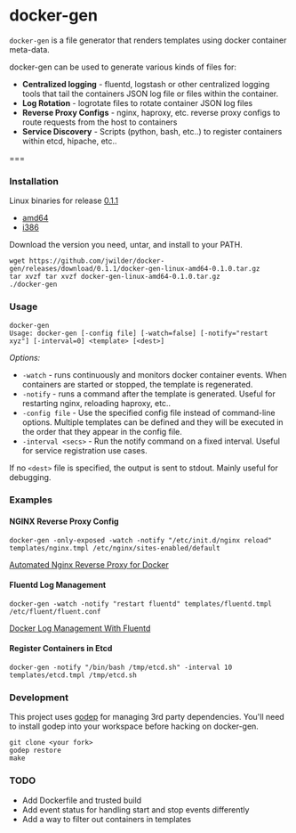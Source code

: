 docker-gen
=====

`docker-gen` is a file generator that renders templates using docker container meta-data.

docker-gen can be used to generate various kinds of files for:

 * **Centralized logging** - fluentd, logstash or other centralized logging tools that tail the containers JSON log file or files within the container.
 * **Log Rotation** - logrotate files to rotate container JSON log files
 * **Reverse Proxy Configs** - nginx, haproxy, etc. reverse proxy configs to route requests from the host to containers
 * **Service Discovery** - Scripts (python, bash, etc..) to register containers within etcd, hipache, etc..

===

### Installation

Linux binaries for release [0.1.1](https://github.com/jwilder/docker-gen/releases)

* [amd64](https://github.com/jwilder/docker-gen/releases/download/0.1.1/docker-gen-linux-amd64-0.1.1.tar.gz)
* [i386](https://github.com/jwilder/docker-gen/releases/download/0.1.1/docker-gen-linux-i386-0.1.1.tar.gz)

Download the version you need, untar, and install to your PATH.

```
wget https://github.com/jwilder/docker-gen/releases/download/0.1.1/docker-gen-linux-amd64-0.1.0.tar.gz
tar xvzf tar xvzf docker-gen-linux-amd64-0.1.0.tar.gz
./docker-gen
```

### Usage
```
docker-gen
Usage: docker-gen [-config file] [-watch=false] [-notify="restart xyz"] [-interval=0] <template> [<dest>]
```

*Options:*
* `-watch` - runs continuously and monitors docker container events.  When containers are started
or stopped, the template is regenerated.
* `-notify` - runs a command after the template is generated.  Useful for restarting nginx, reloading
haproxy, etc..
* `-config file` - Use the specified config file instead of command-line options.  Multiple templates can be defined and they will be executed in the order that they appear in the config file.
* `-interval <secs>` - Run the notify command on a fixed interval.  Useful for service registration use cases.

If no `<dest>` file is specified, the output is sent to stdout.  Mainly useful for debugging.


### Examples

#### NGINX Reverse Proxy Config

```
docker-gen -only-exposed -watch -notify "/etc/init.d/nginx reload" templates/nginx.tmpl /etc/nginx/sites-enabled/default
```

[Automated Nginx Reverse Proxy for Docker](http://jasonwilder.com/blog/2014/03/25/automated-nginx-reverse-proxy-for-docker/)

#### Fluentd Log Management

```
docker-gen -watch -notify "restart fluentd" templates/fluentd.tmpl /etc/fluent/fluent.conf
```

[Docker Log Management With Fluentd](http://jasonwilder.com/blog/2014/03/17/docker-log-management-using-fluentd/)

#### Register Containers in Etcd

```
docker-gen -notify "/bin/bash /tmp/etcd.sh" -interval 10 templates/etcd.tmpl /tmp/etcd.sh
```


### Development

This project uses [godep](https://github.com/tools/godep) for managing 3rd party dependencies.  You'll need to install godep into your workspace before hacking on docker-gen.

```
git clone <your fork>
godep restore
make
```

### TODO

 * Add Dockerfile and trusted build
 * Add event status for handling start and stop events differently
 * Add a way to filter out containers in templates
